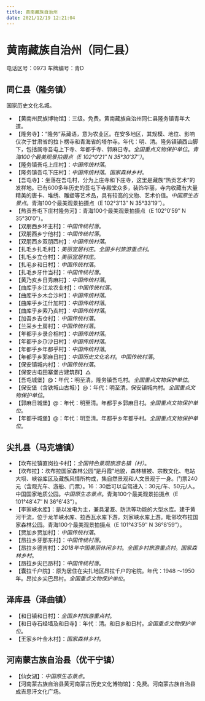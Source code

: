 ```yaml
---
title: 黄南藏族自治州
date: 2021/12/19 12:21:04
---
```


# 黄南藏族自治州（同仁县）
电话区号：0973
车牌编号：青D
## 同仁县（隆务镇）
国家历史文化名城。
* 【黄南州民族博物馆】：三级。免费。黄南藏族自治州同仁县隆务镇青年大道。
* 【隆务寺】：“隆务”系藏语，意为农业区。在安多地区，其规模、地位、影响仅次于甘肃省的拉卜楞寺和青海省的塔尔寺。年代：明、清。隆务镇镇西山脚下，包括属寺吾屯上下寺、年都乎寺、郭麻日寺。*全国重点文物保护单位*。*青海100个最美观景拍摄点（E 102°0′21″ N 35°30′37″）*。
* 【隆务镇吾屯上庄村】：*中国传统村落*。
* 【隆务镇吾屯下庄村】：*中国传统村落*。*国家森林乡村*。
* 【吾屯寺】：坐落在吾屯村，分为上庄寺和下庄寺，这里是藏族“热贡艺术”的发祥地。已有600多年历史的吾屯下寺殿堂众多，装饰华丽，寺内收藏有大量精美的唐卡、堆绣、雕塑等艺术品，具有较高的文物、艺术价值。*中国原生态景点*。青海100个最美观景拍摄点（E 102°3′13″ N 35°33′19″）。
* 【热贡吾屯下庄村隆务河】：青海100个最美观景拍摄点（E 102°0′59″ N 35°30′0″）。
* 【双朋西乡环主村】：*中国传统村落*。
* 【双朋西乡宁他村】：*中国传统村落*。
* 【双朋西乡双朋西村】：*中国传统村落*。
* 【扎毛乡扎毛村】：*美丽宜居村庄*。*全国乡村旅游重点村*。
* 【扎毛乡立仓村】：*美丽宜居村庄*。
* 【扎毛乡和日村】：*中国传统村落*。
* 【扎毛乡牙什当村】：*中国传统村落*。
* 【黄乃亥乡日秀麻村】：*中国传统村落*。
* 【曲库乎乡江龙农业村】：*中国传统村落*。
* 【曲库乎乡木合沙村】：*中国传统村落*。
* 【曲库乎乡江什加村】：*中国传统村落*。
* 【曲库乎乡索乃亥村】：*中国传统村落*。
* 【加吾乡吉仓村】：*中国传统村落*。
* 【兰采乡土房村】：*中国传统村落*。
* 【年都乎乡录合相村】：*中国传统村落*。
* 【年都乎乡尕沙日村】：*中国传统村落*。
* 【年都乎乡年都乎村】：*中国传统村落*。
* 【年都乎乡郭麻日村】：*中国历史文化名村*。*中国传统村落*。
* 【保安镇城内村】：*中国传统村落*。
* 【保安古屯田寨堡古建筑群】△
* 【吾屯城堡】@：年代：明至清。隆务镇吾屯村。*全国重点文物保护单位*。
* 【保安堡（含铁城山古城）】@：年代：明至清。保安镇城内村。*全国重点文物保护单位*。
* 【郭麻日城堡】@：年代：明至清。年都乎乡郭麻日村。*全国重点文物保护单位*。
* 【年都乎城堡】@：年代：明至清。年都乎乡年都乎村。*全国重点文物保护单位*。
## 尖扎县（马克塘镇）
* 【坎布拉镇直岗拉卡村】：*全国特色景观旅游名镇（村）*。
* 【坎布拉】：坎布拉国家森林公园“是丹霞”地貌，森林植被、宗教文化、电站大坝、峡谷库区及藏族风情所构成，集自然景观和人文景观于一身。门票240元（含观光车、游船、门票）。16：30后可以自驾进入：30元/车、50元/人。中国国家地质公园。*中国原生态景点*。青海100个最美观景拍摄点（E 101°48′47″ N 36°6′43″）。
* 【李家峡水库】：是以发电为主，兼具灌溉、防洪等功能的大型水库。建于黄河干流，位于龙羊峡水库、拉西瓦水库下游，刘家峡水库上游。毗邻坎布拉国家森林公园。青海100个最美观景拍摄点（E 101°43′59″ N 36°8′59″）。
* 【贾加乡贾加村】：*中国传统村落*。
* 【昂拉乡牙那东村】：*中国传统村落*。
* 【昂拉乡德吉村】：*2018年中国美丽休闲乡村*。*全国乡村旅游重点村*。*国家森林乡村*。
* 【昂拉乡尖巴昂村】：*中国传统村落*。
* 【囊拉千户院】：原为居住在尖扎地区昂拉千户的宅院。年代：1948 ～1950年。昂拉乡尖巴昂村。*全国重点文物保护单位*。

## 泽库县（泽曲镇）
* 【和日镇和日村】：*全国乡村旅游重点村*。
* 【和日寺石经墙及和日寺】：年代：清。和日乡和日村。*全国重点文物保护单位*。
* 【王家乡叶金木村】：*国家森林乡村*。
## 河南蒙古族自治县（优干宁镇）
* 【仙女湖】：*中国原生态景点*。
* 【河南蒙古族自治县黄河南蒙古历史文化博物馆】：免费。河南蒙古族自治县成吉思汗文化广场。
